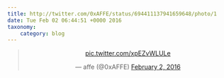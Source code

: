 ```yaml
---
title: http://twitter.com/0xAFFE/status/694411137941659648/photo/1
date: Tue Feb 02 06:44:51 +0000 2016
taxonomy:
    category: blog
---
```

<blockquote class="twitter-tweet" align="center"><p lang="und" dir="ltr"><a href="http://twitter.com/0xAFFE/status/694411137941659648/photo/1">pic.twitter.com/xpEZvWLULe</a></p>&mdash; affe (@0xAFFE) <a href="https://twitter.com/0xAFFE/status/694411137941659648">February 2, 2016</a></blockquote>
